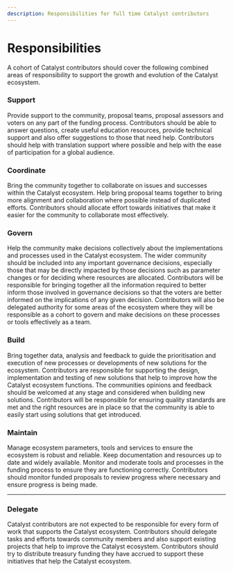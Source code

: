 ```yaml
---
description: Responsibilities for full time Catalyst contributors
---
```


# Responsibilities

A cohort of Catalyst contributors should cover the following combined areas of responsibility to support the growth and evolution of the Catalyst ecosystem.



### **Support**&#x20;

Provide support to the community, proposal teams, proposal assessors and voters on any part of the funding process. Contributors should be able to answer questions, create useful education resources, provide technical support and also offer suggestions to those that need help. Contributors should help with translation support where possible and help with the ease of participation for a global audience.



### **Coordinate**

Bring the community together to collaborate on issues and successes within the Catalyst ecosystem. Help bring proposal teams together to bring more alignment and collaboration where possible instead of duplicated efforts. Contributors should allocate effort towards initiatives that make it easier for the community to collaborate most effectively.



### **Govern**

Help the community make decisions collectively about the implementations and processes used in the Catalyst ecosystem. The wider community should be included into any important governance decisions, especially those that may be directly impacted by those decisions such as parameter changes or for deciding where resources are allocated. Contributors will be responsible for bringing together all the information required to better inform those involved in governance decisions so that the voters are better informed on the implications of any given decision. Contributors will also be delegated authority for some areas of the ecosystem where they will be responsible as a cohort to govern and make decisions on these processes or tools effectively as a team.



### Build

Bring together data, analysis and feedback to guide the prioritisation and execution of new processes or developments of new solutions for the ecosystem. Contributors are responsible for supporting the design, implementation and testing of new solutions that help to improve how the Catalyst ecosystem functions. The communities opinions and feedback should be welcomed at any stage and considered when building new solutions. Contributors will be responsible for ensuring quality standards are met and the right resources are in place so that the community is able to easily start using solutions that get introduced.



### **Maintain**

Manage ecosystem parameters, tools and services to ensure the ecosystem is robust and reliable. Keep documentation and resources up to date and widely available. Monitor and moderate tools and processes in the funding process to ensure they are functioning correctly. Contributors should monitor funded proposals to review progress where necessary and ensure progress is being made.

****

### **Delegate**&#x20;

Catalyst contributors are not expected to be responsible for every form of work that supports the Catalyst ecosystem. Contributors should delegate tasks and efforts towards community members and also support existing projects that help to improve the Catalyst ecosystem. Contributors should try to distribute treasury funding they have accrued to support these initiatives that help the Catalyst ecosystem.

